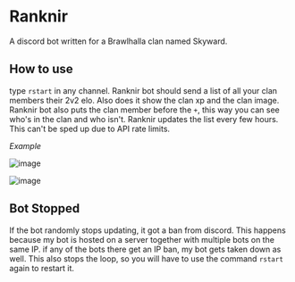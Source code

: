# Ranknir
A discord bot written for a Brawlhalla clan named Skyward.

## How to use
type `rstart` in any channel. Ranknir bot should send a list of all your clan members their 2v2 elo. Also does it show the clan xp and the clan image. Ranknir bot also puts the clan member before the `+`, this way you can see who's in the clan and who isn't. Ranknir updates the list every few hours. This can't be sped up due to API rate limits.

*Example*

![image](https://user-images.githubusercontent.com/74303221/174410590-4ff29cc3-9122-433b-9d7d-4f735501623a.png)

![image](https://user-images.githubusercontent.com/74303221/174410542-5cc12557-41ab-472e-aa63-5164ff9a78a5.png)

## Bot Stopped
If the bot randomly stops updating, it got a ban from discord. This happens because my bot is hosted on a server together with multiple bots on the same IP. if any of the bots there get an IP ban, my bot gets taken down as well. This also stops the loop, so you will have to use the command `rstart` again to restart it.
